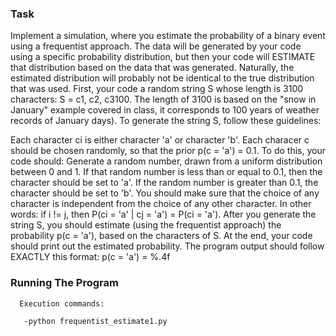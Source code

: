 ### Task
  Implement a simulation, where you estimate the probability of a binary event using a frequentist approach. 
  The data will be generated by your code using a specific probability distribution, but then your code will ESTIMATE that distribution based on the data that was generated.
  Naturally, the estimated distribution will probably not be identical to the true distribution that was used.
  First, your code a random string S whose length is 3100 characters: S = c1, c2, c3100. The length of 3100 is based on the "snow in January" example covered in class, it corresponds to 100 years of weather records of January days). To generate the string S, follow these guidelines:

  Each character ci is either character 'a' or character 'b'.
  Each characer c should be chosen randomly, so that the prior p(c = 'a') = 0.1. To do this, your code should:
  Generate a random number, drawn from a uniform distribution between 0 and 1.
  If that random number is less than or equal to 0.1, then the character should be set to 'a'. If the random number is greater than 0.1, the character should be set to 'b'.
  You should make sure that the choice of any character is independent from the choice of any other character. In other words: if i != j, then P(ci = 'a' | cj = 'a') = P(ci = 'a').
  After you generate the string S, you should estimate (using the frequentist approach) the probability p(c = 'a'), based on the characters of S. At the end, your code should print out the estimated probability. 
  The program output should follow EXACTLY this format:
  p(c = 'a') = %.4f
  
  ### Running The Program 
  
      Execution commands:

       -python frequentist_estimate1.py

